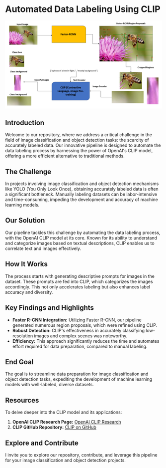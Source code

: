# Automated Data Labeling Using CLIP
![Pipeline Overview](images_for_documentation/Overall_pipeline_view.png)


## Introduction

Welcome to our repository, where we address a critical challenge in the field of image classification and object detection tasks: the scarcity of accurately labeled data. Our innovative pipeline is designed to automate the data labeling process by harnessing the power of OpenAI's CLIP model, offering a more efficient alternative to traditional methods.

## The Challenge

In projects involving image classification and object detection mechanisms like YOLO (You Only Look Once), obtaining accurately labeled data is often a significant bottleneck. Manually labeling datasets can be labor-intensive and time-consuming, impeding the development and accuracy of machine learning models.

## Our Solution

Our pipeline tackles this challenge by automating the data labeling process, with the OpenAI CLIP model at its core. Known for its ability to understand and categorize images based on textual descriptions, CLIP enables us to correlate text and images effectively.

## How It Works

The process starts with generating descriptive prompts for images in the dataset. These prompts are fed into CLIP, which categorizes the images accordingly. This not only accelerates labeling but also enhances label accuracy and diversity.

## Key Findings and Highlights

- **Faster R-CNN Integration:** Utilizing Faster R-CNN, our pipeline generated numerous region proposals, which were refined using CLIP.
- **Robust Detection:** CLIP's effectiveness in accurately classifying low-resolution images and complex scenes was noteworthy.
- **Efficiency:** This approach significantly reduces the time and automates effort required for data preparation, compared to manual labeling.

## End Goal

The goal is to streamline data preparation for image classification and object detection tasks, expediting the development of machine learning models with well-labeled, diverse datasets.

## Resources

To delve deeper into the CLIP model and its applications:

1. **OpenAI CLIP Research Page:** [OpenAI CLIP Research](https://openai.com/research/clip)
2. **CLIP GitHub Repository:** [CLIP on GitHub](https://github.com/openai/CLIP/tree/main)

## Explore and Contribute

I invite you to explore our repository, contribute, and leverage this pipeline for your image
classification and object detection projects.

